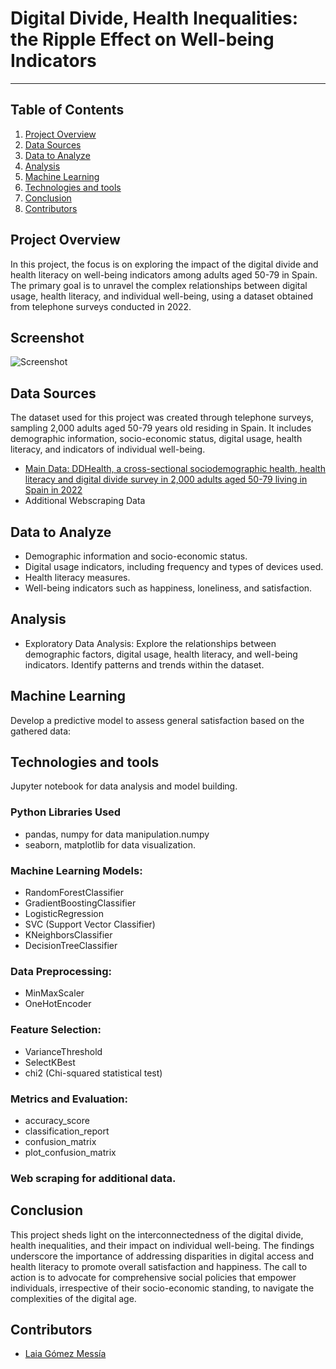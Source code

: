 # Digital Divide, Health Inequalities: the Ripple Effect on Well-being Indicators

***

## Table of Contents
1. [Project Overview](#project-overview)
2. [Data Sources](#data-sources)
3. [Data to Analyze](#data-to-analyze)
4. [Analysis](#analysis)
5. [Machine Learning](#machine-learning)
6. [Technologies and tools](#technologies-and-tools)
7. [Conclusion](#conclusion)
8. [Contributors](#contributors)

## Project Overview
In this project, the focus is on exploring the impact of the digital divide and health literacy on well-being indicators among adults aged 50-79 in Spain. The primary goal is to unravel the complex relationships between digital usage, health literacy, and individual well-being, using a dataset obtained from telephone surveys conducted in 2022.

## Screenshot
![Screenshot](IMAGETOADD.png)

## Data Sources
The dataset used for this project was created through telephone surveys, sampling 2,000 adults aged 50-79 years old residing in Spain. It includes demographic information, socio-economic status, digital usage, health literacy, and indicators of individual well-being.

- [Main Data: DDHealth, a cross-sectional sociodemographic health, health literacy and digital divide survey in 2,000 adults aged 50-79 living in Spain in 2022](https://dataverse.csuc.cat/dataset.xhtml?persistentId=doi:10.34810/data765)
- Additional Webscraping Data

## Data to Analyze
- Demographic information and socio-economic status.
- Digital usage indicators, including frequency and types of devices used.
- Health literacy measures.
- Well-being indicators such as happiness, loneliness, and satisfaction.

## Analysis
- Exploratory Data Analysis:
Explore the relationships between demographic factors, digital usage, health literacy, and well-being indicators.
Identify patterns and trends within the dataset.

## Machine Learning
Develop a predictive model to assess general satisfaction based on the gathered data:

## Technologies and tools 

Jupyter notebook for data analysis and model building.

### Python Libraries Used
- pandas, numpy for data manipulation.numpy
- seaborn, matplotlib for data visualization.

### Machine Learning Models: 
- RandomForestClassifier
- GradientBoostingClassifier 
- LogisticRegression
- SVC (Support Vector Classifier)
- KNeighborsClassifier
- DecisionTreeClassifier

### Data Preprocessing: 
- MinMaxScaler
- OneHotEncoder

### Feature Selection: 
- VarianceThreshold
- SelectKBest
- chi2 (Chi-squared statistical test)

### Metrics and Evaluation:
- accuracy_score
- classification_report
- confusion_matrix
- plot_confusion_matrix

### Web scraping for additional data.

## Conclusion
This project sheds light on the interconnectedness of the digital divide, health inequalities, and their impact on individual well-being. The findings underscore the importance of addressing disparities in digital access and health literacy to promote overall satisfaction and happiness. The call to action is to advocate for comprehensive social policies that empower individuals, irrespective of their socio-economic standing, to navigate the complexities of the digital age.

## Contributors
- [Laia Gómez Messía](https://github.com/laiagomezmessia)

